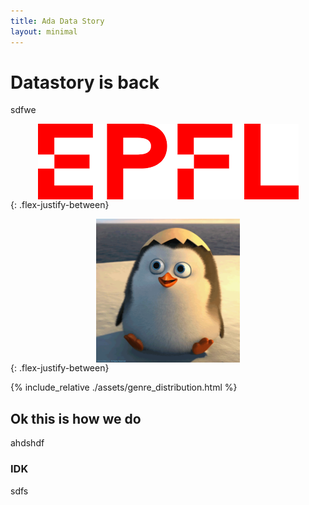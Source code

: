 ```yaml
---
title: Ada Data Story
layout: minimal
---
```


# Datastory is back
sdfwe

<img src="./assets/epfl_logo.png"
     alt="Logo"
     style="display: block; max-height:230px; height: auto; width: auto; margin: auto" /> 
{: .flex-justify-between}

<img src="./assets/5Tz.gif"
     alt="Description of GIF"
     style="display: block; max-height:230px; height: auto; width: auto; margin: auto" /> 
{: .flex-justify-between}


{% include_relative ./assets/genre_distribution.html %}


## Ok this is how we do
ahdshdf

### IDK 
sdfs
